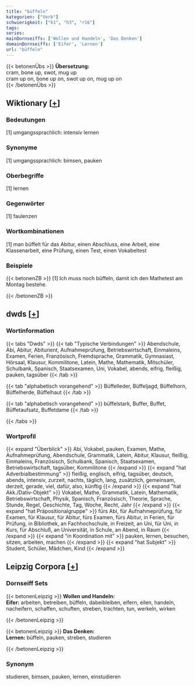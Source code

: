 ```yaml
---
title: "büffeln"
kategorien: ["Verb"]
schwierigkeit: ["k1", "h3", "r16"]
tags:
series:
mainDornseiffs: ['Wollen und Handeln', 'Das Denken']
domainDornseiffs: ['Eifer', 'Lernen']
url: "büffeln"
---
```


{{< betonenÜbs >}}
**Übersetzung:**  
cram, bone up, swot, mug up  
cram up on, bone up on, swot up on, mug up on  
{{< /betonenÜbs >}}

## Wiktionary [[+](https://de.wiktionary.org/wiki/büffeln)]

### Bedeutungen
[1] umgangssprachlich: intensiv lernen  

### Synonyme
[1] umgangssprachlich: bimsen, pauken  

### Oberbegriffe
[1] lernen  

### Gegenwörter
[1] faulenzen  

### Wortkombinationen
[1] man büffelt für das Abitur, einen Abschluss, eine Arbeit, eine Klassenarbeit, eine Prüfung, einen Test, einen Vokabeltest  

### Beispiele
{{< betonenZB >}}
[1] Ich muss noch büffeln, damit ich den Mathetest am Montag bestehe.  

{{< /betonenZB >}}


## dwds [[+](https://www.dwds.de/wb/büffeln)]

### Wortinformation
{{< tabs "Dwds" >}}
{{< tab "Typische Verbindungen" >}}
Abendschule, Abi, Abitur, Abiturient, Aufnahmeprüfung, Betriebswirtschaft, Einmaleins, Examen, Ferien, Französisch, Fremdsprache, Grammatik, Gymnasiast, Hörsaal, Klausur, Kommilitone, Latein, Mathe, Mathematik, Mitschüler, Schulbank, Spanisch, Staatsexamen, Uni, Vokabel, abends, eifrig, fleißig, pauken, tagsüber
{{< /tab >}}

{{< tab "alphabetisch vorangehend" >}}
Büffelleder, Büffeljagd, Büffelhorn, Büffelherde, Büffelhaut
{{< /tab >}}

{{< tab "alphabetisch vorangehend" >}}
büffelstark, Buffer, Buffet, Büffetaufsatz, Buffetdame
{{< /tab >}}

{{< /tabs >}}

### Wortprofil
{{< expand "Überblick" >}} Abi, Vokabel, pauken, Examen, Mathe, Aufnahmeprüfung, Abendschule, Grammatik, Latein, Abitur, Klausur, fleißig, Einmaleins, Französisch, Schulbank, Spanisch, Staatsexamen, Betriebswirtschaft, tagsüber, Kommilitone {{< /expand >}}
{{< expand "hat Adverbialbestimmung" >}} fleißig, englisch, eifrig, tagsüber, deutsch, abends, intensiv, zurzeit, nachts, täglich, lang, zusätzlich, gemeinsam, derzeit, gerade, viel, dafür, also, künftig {{< /expand >}}
{{< expand "hat Akk./Dativ-Objekt" >}} Vokabel, Mathe, Grammatik, Latein, Mathematik, Betriebswirtschaft, Physik, Spanisch, Französisch, Theorie, Sprache, Stunde, Regel, Geschichte, Tag, Woche, Recht, Jahr {{< /expand >}}
{{< expand "hat Präpositionalgruppe" >}} fürs Abi, für Aufnahmeprüfung, für Examen, für Klausur, für Abitur, fürs Examen, fürs Abitur, in Ferien, für Prüfung, in Bibliothek, an Fachhochschule, in Freizeit, an Uni, für Uni, in Kurs, für Abschluß, an Universität, in Schule, an Abend, in Raum {{< /expand >}}
{{< expand "in Koordination mit" >}} pauken, lernen, besuchen, sitzen, arbeiten, machen {{< /expand >}}
{{< expand "hat Subjekt" >}} Student, Schüler, Mädchen, Kind {{< /expand >}}

## Leipzig Corpora [[+](https://corpora.uni-leipzig.de/en/res?word=büffeln&corpusId=deu_newscrawl-public_2018)]

### Dornseiff Sets
{{< betonenLeipzig >}}
**Wollen und Handeln:**  
**Eifer:** arbeiten, betreiben, büffeln, dabeibleiben, eifern, eilen, handeln, nacheifern, schaffen, schuften, streben, trachten, tun, werkeln, wirken  

{{< /betonenLeipzig >}}


{{< betonenLeipzig >}}
**Das Denken:**  
**Lernen:** büffeln, pauken, streben, studieren  

{{< /betonenLeipzig >}}

### Synonym
studieren, bimsen, pauken, lernen, einstudieren

